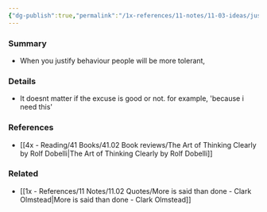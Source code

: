 ```yaml
---
{"dg-publish":true,"permalink":"/1x-references/11-notes/11-03-ideas/justify-your-behaviour/","title":"Justify your behaviour","created":"2022-12-24T00:31:10.000+03:00","updated":"2024-02-14T20:18:29.046+03:00"}
---
```



### Summary
- When you justify behaviour people will be more tolerant,

### Details
- It doesnt matter if the excuse is good or not. for example, 'because i need this'

### References
- [[4x - Reading/41 Books/41.02 Book reviews/The Art of Thinking Clearly by Rolf Dobelli\|The Art of Thinking Clearly by Rolf Dobelli]]

### Related
- [[1x - References/11 Notes/11.02 Quotes/More is said than done - Clark Olmstead\|More is said than done - Clark Olmstead]]
